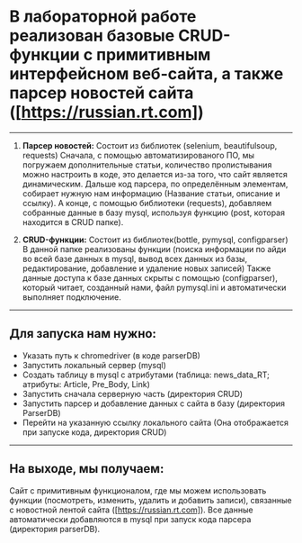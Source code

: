 # В лабораторной работе реализован базовые CRUD-функции с примитивным интерфейсном веб-сайта, а также парсер новостей сайта ([https://russian.rt.com])
---
1. __Парсер новостей:__
Состоит из библиотек (selenium, beautifulsoup, requests)
Сначала, с помощью автоматизированого ПО, мы погружаем дополнительные статьи, количество пролистывания можно настроить в коде, это делается из-за того, что сайт является динамическим. Дальше код парсера, по определённым элементам, собирает нужную нам информацию (Название статьи, описание и ссылку). А конце, с помощью библиотеки (requests), добавляем собранные данные в базу mysql, используя функцию (post, которая находится в CRUD папке).

2. __CRUD-функции:__
Состоит из библиотек(bottle, pymysql, configparser)
В данной папке реализованы функции (поиска информации по айди во всей базе данных в mysql, вывод всех данных из базы, редактирование, добавление и удаление новых записей)
Также данные доступа к базе данных скрыты с помощью (configparser), который читает, созданный нами, файл pymysql.ini и автоматически выполняет подключение.
---
## Для запуска нам нужно:

* Указать путь к chromedriver (в коде parserDB)
* Запустить локальный сервер (mysql)
* Создать таблицу в mysql с атрибутами (таблица: news_data_RT; атрибуты: Article, Pre_Body, Link)
* Запустить сначала серверную часть (директория CRUD)
* Запустить парсер и добавление данных с сайта в базу (директория ParserDB)
* Перейти на указанную ссылку локального сайта (Она отображается при запуске кода, директория CRUD)
---
## На выходе, мы получаем:
Сайт с примитивным функционалом, где мы можем использовать функции (посмотреть, изменить, удалить и добавить записи), связанные с новостной лентой сайта ([https://russian.rt.com]). Все данные автоматически добавляются в mysql при запуск кода парсера (директория parserDB).
